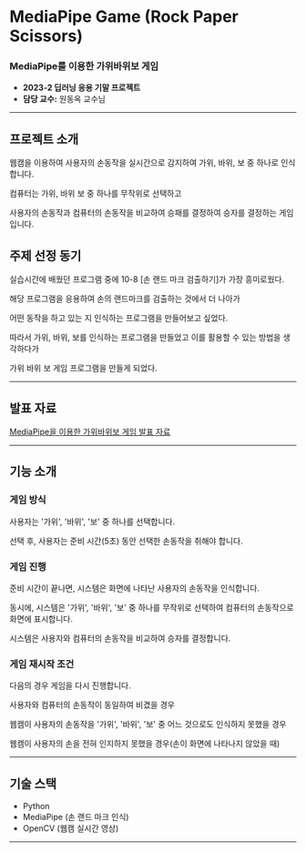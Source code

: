 # MediaPipe Game (Rock Paper Scissors)

### MediaPipe를 이용한 가위바위보 게임
- **2023-2 딥러닝 응용 기말 프로젝트** 
- **담당 교수:** 원동옥 교수님

---
## 프로젝트 소개
웹캠을 이용하여 사용자의 손동작을 실시간으로 감지하여 가위, 바위, 보 중 하나로 인식합니다. 

컴퓨터는 가위, 바위 보 중 하나를 무작위로 선택하고 

사용자의 손동작과 컴퓨터의 손동작을 비교하여 승패를 결정하여 승자를 결정하는 게임입니다.


## 주제 선정 동기
실습시간에 배웠던 프로그램 중에 10-8 [손 랜드 마크 검출하기]가 가장 흥미로웠다.

해당 프로그램을 응용하여 손의 랜드마크를 검출하는 것에서 더 나아가 

어떤 동작을 하고 있는 지 인식하는 프로그램을 만들어보고 싶었다.

따라서 가위, 바위, 보를 인식하는 프로그램을 만들었고 이를 활용할 수 있는 방법을 생각하다가

가위 바위 보 게임 프로그램을 만들게 되었다.

---
## 발표 자료
[MediaPipe을 이용한 가위바위보 게임 발표 자료](presentation.pdf)


---

## 기능 소개

### 게임 방식

사용자는 '가위', '바위', '보' 중 하나를 선택합니다.

선택 후, 사용자는 준비 시간(5초) 동안 선택한 손동작을 취해야 합니다.

### 게임 진행

준비 시간이 끝나면, 시스템은 화면에 나타난 사용자의 손동작을 인식합니다.

동시에, 시스템은 '가위', '바위', '보' 중 하나를 무작위로 선택하여 컴퓨터의 손동작으로 화면에 표시합니다.

시스템은 사용자와 컴퓨터의 손동작을 비교하여 승자를 결정합니다.

### 게임 재시작 조건

다음의 경우 게임을 다시 진행합니다.

사용자와 컴퓨터의 손동작이 동일하여 비겼을 경우

웹캠이 사용자의 손동작을 '가위', '바위', '보' 중 어느 것으로도 인식하지 못했을 경우

웹캠이 사용자의 손을 전혀 인지하지 못했을 경우(손이 화면에 나타나지 않았을 때)

---

## 기술 스택
- Python
- MediaPipe (손 랜드 마크 인식)
- OpenCV (웹캠 실시간 영상)
  
---
